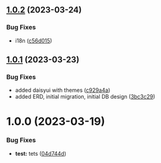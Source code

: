 ## [1.0.2](https://github.com/AndreyTodorov/secret-santa/compare/v1.0.1...v1.0.2) (2023-03-24)


### Bug Fixes

* i18n ([c56d015](https://github.com/AndreyTodorov/secret-santa/commit/c56d01533df9bd9b9fe50d12babbb8d6df04e8d5))

## [1.0.1](https://github.com/AndreyTodorov/secret-santa/compare/v1.0.0...v1.0.1) (2023-03-23)

### Bug Fixes

- added daisyui with themes ([c929a4a](https://github.com/AndreyTodorov/secret-santa/commit/c929a4a039922fa1fd71c3139d17f36da68fe3d0))
- added ERD, initial migration, initial DB design ([3bc3c29](https://github.com/AndreyTodorov/secret-santa/commit/3bc3c29d6789335952d91ae4cdb76002d53d7c0d))

# 1.0.0 (2023-03-19)

### Bug Fixes

- **test:** tets ([04d744d](https://github.com/AndreyTodorov/secret-santa/commit/04d744d80a5fbcc8c2082d7f75cf2ef4d0ab9aa0))
